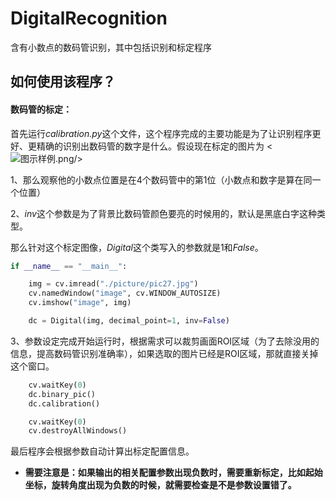 # DigitalRecognition

含有小数点的数码管识别，其中包括识别和标定程序

## 如何使用该程序？

#### 数码管的标定：

首先运行*calibration.py*这个文件，这个程序完成的主要功能是为了让识别程序更好、更精确的识别出数码管的数字是什么。假设现在标定的图片为
<![图示样例.png](https://i.loli.net/2020/03/10/QPnLb1eH8G9dicz.png)/>

1、那么观察他的小数点位置是在4个数码管中的第1位（小数点和数字是算在同一个位置）

2、*inv*这个参数是为了背景比数码管颜色要亮的时候用的，默认是黑底白字这种类型。

那么针对这个标定图像，*Digital*这个类写入的参数就是1和*False*。

```python
if __name__ == "__main__":

    img = cv.imread("./picture/pic27.jpg")
    cv.namedWindow("image", cv.WINDOW_AUTOSIZE)
    cv.imshow("image", img)

    dc = Digital(img, decimal_point=1, inv=False)
```

3、参数设定完成开始运行时，根据需求可以裁剪画面ROI区域（为了去除没用的信息，提高数码管识别准确率），如果选取的图片已经是ROI区域，那就直接关掉这个窗口。
```Python
    cv.waitKey(0)
    dc.binary_pic()
    dc.calibration()

    cv.waitKey(0)
    cv.destroyAllWindows()
```

最后程序会根据参数自动计算出标定配置信息。

- **需要注意是：如果输出的相关配置参数出现负数时，需要重新标定，比如起始坐标，旋转角度出现为负数的时候，就需要检查是不是参数设置错了。**
